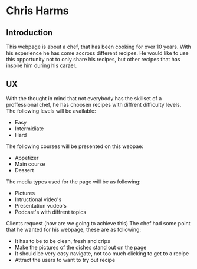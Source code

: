 # **Chris Harms**

## Introduction

This webpage is about a chef, that has been cooking for over 10 years.
With his experience he has come accross different recipes. 
He would like to use this opportunity not to only share his recipes,
but other recipes that has inspire him during his caraer.

## UX

With the thought in mind that not everybody has the skillset of a proffessional chef, 
he has choosen recipes with diffrent difficulty levels. 
The following levels will be available:
- Easy
- Intermidiate
- Hard

The following courses will be presented on this webpae:
- Appetizer
- Main course
- Dessert

The media types used for the page will be as following:
- Pictures
- Intructional video's
- Presentation vudeo's
- Podcast's with diffrent topics

Clients request (how are we going to achieve this)
The chef had some point that he wanted for his webpage, these are as following:
- It has to be to be clean, fresh and crips
- Make the pictures of the dishes stand out on the page
- It should be very easy navigate, not too much clicking to get to a recipe
- Attract the users to want to try out recipe



